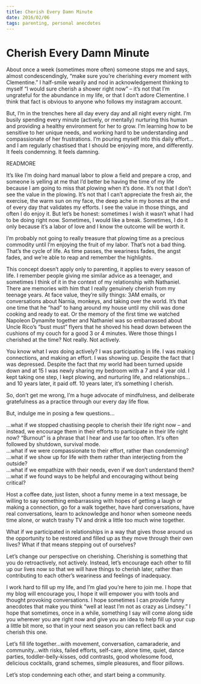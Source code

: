 ```yaml
---
title: Cherish Every Damn Minute
date: 2016/02/06
tags: parenting, personal anecdotes
---
```


# Cherish Every Damn Minute

About once a week (sometimes more often) someone stops me and says, almost condescendingly, “make sure you’re cherishing every moment with Clementine.”  I half-smile wearily and nod in acknowledgement thinking to myself “I would sure cherish a shower right now” – it’s not that I’m ungrateful for the abundance in my life, or that I don’t adore Clementine. I think that fact is obvious to anyone who follows my instagram account.  

But, I’m in the trenches here all day every day and all night every night. I’m busily spending every minute (actively, or mentally) nurturing this human and providing a healthy environment for her to grow.  I’m learning how to be sensitive to her unique needs, and working hard to be understanding and compassionate of her frustrations.  I’m pouring myself into this daily effort…and I am regularly chastised that I should be enjoying more, and differently.   It feels condemning.   It feels damning.  

READMORE

It’s like I’m doing hard manual labor to plow a field and prepare a crop, and someone is yelling at me that I’d better be having the time of my life because I am going to miss that plowing when it’s done.  It’s not that I don’t see the value in the plowing.  It’s not that I can’t appreciate the fresh air, the exercise, the warm sun on my face, the deep ache in my bones at the end of every day that validates my efforts.  I see the value in those things, and often I do enjoy it.  But let’s be honest: sometimes I wish it wasn’t what I had to be doing right now.  Sometimes, I would like a break.  Sometimes, I do it only because it’s a labor of love and I know the outcome will be worth it.  

I’m probably not going to really treasure that plowing time as a precious commodity until I’m enjoying the fruit of my labor.  That’s not a bad thing. That’s the cycle of life.  As time passes, the weariness fades, the angst fades, and we’re able to reap and remember the highlights.  

This concept doesn’t apply only to parenting, it applies to every season of life.  I remember people giving me similar advice as a teenager, and sometimes I think of it in the context of my relationship with Nathaniel.  There are memories with him that I really genuinely cherish from my teenage years.  At face value, they’re silly things: 3AM emails, or conversations about Narnia, monkeys, and taking over the world.  It’s that one time that he “had” to hang around my house until my chili was done cooking and ready to eat.  Or the memory of the first time we watched Napoleon Dynamite together and Nathaniel was so embarrassed about Uncle Rico’s “bust must” flyers that he shoved his head down between the cushions of my couch for a good 3 or 4 minutes.  Were those things I cherished at the time?  Not really.  Not actively.  

You know what I *was* doing actively?  I was participating in life.  I was making connections, and making an effort.  I was showing up.  Despite the fact that I was depressed.  Despite the fact that my world had been turned upside down and at 15 I was newly sharing my bedroom with a 7 and 4 year old.  I kept taking one step, I kept plowing, and nurturing life, and relationships…and 10 years later, it paid off.  10 years later, it’s something I cherish. 

So, don’t get me wrong, I’m a huge advocate of mindfulness, and deliberate gratefulness as a practice through our every day life flow.  

But, indulge me in posing a few questions…

…what if we stopped chastising people to cherish their life right now – and instead, we encourage them in their efforts to participate in their life right now?  “Burnout” is a phrase that I hear and use far too often. It's often followed by shutdown, survival mode.  
…what if we were compassionate to their effort, rather than condemning?  
…what if we show up for life with them rather than interjecting from the outside?  
…what if we empathize with their needs, even if we don’t understand them?  
…what if we found ways to be helpful and encouraging without being critical?

Host a coffee date, just listen, shoot a funny meme in a text message, be willing to say something embarrassing with hopes of getting a laugh or making a connection, go for a walk together, have hard conversations, have real conversations, learn to acknowledge and honor when someone needs time alone, or watch trashy TV and drink a little too much wine together.

What if we participated in relationships in a way that gives those around us the opportunity to be restored and filled up as they move through their own lives?  What if that means stepping out of ourselves?

Let’s change our perspective on cherishing.  Cherishing is something that you do retroactively, not actively.  Instead, let’s encourage each other to fill up our lives now so that we will have things to cherish later, rather than contributing to each other’s weariness and feelings of inadequacy.   

I work hard to fill up my life, and I’m glad you’re here to join me. I hope that my blog will encourage you, I  hope it will empower you with tools and thought provoking conversations. I hope sometimes I can provide funny anecdotes that make you think “well at least I’m not as crazy as Lindsey.”   I hope that sometimes, once in a while, something I say will come along side you wherever you are right now and give you an idea to help fill up your cup a little bit more, so that in your next season you can reflect back and cherish this one.  

Let’s fill life together…with movement, conversation, camaraderie, and community…with risks, failed efforts, self-care, alone time, quiet, dance parties, toddler-belly-kisses, odd contrasts, good wholesome food, delicious cocktails, grand schemes, simple pleasures, and floor pillows.

Let’s stop condemning each other, and start being a community.

[//]: # (These are reference links used in the body of this note and get stripped out when the markdown processor does its job. There is no need to format nicely because it shouldn't be seen. Thanks SO - http://stackoverflow.com/questions/4823468/store-comments-in-markdown-syntax)


   [Hawaiian Lava Salt]: <http://www.amazon.com/dp/B008XMBBU0/ref=sr_ph?ie=UTF8&qid=1454041345&sr=1&keywords=black+salt>
